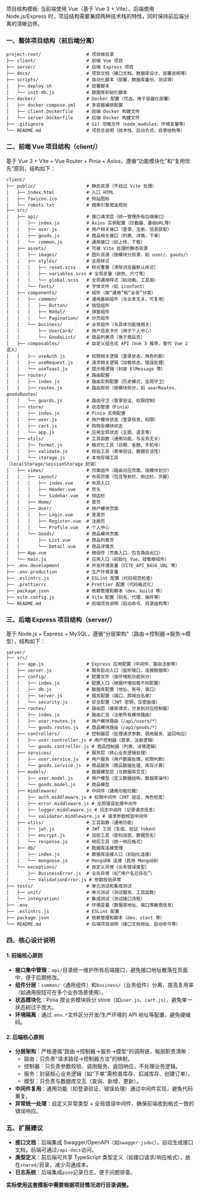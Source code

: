 项目结构模板:
当前端使用 Vue（基于 Vue 3 + Vite）、后端使用 Node.js/Express 时，项目结构需要兼顾两种技术栈的特性，同时保持前后端分离的清晰边界。


### 一、整体项目结构（前后端分离）
```
project-root/                 # 项目根目录
├── client/                   # 前端 Vue 项目
├── server/                   # 后端 Express 项目
├── docs/                     # 项目文档（接口文档、数据库设计、部署说明等）
├── scripts/                  # 自动化脚本（部署、数据库备份、测试等）
│   ├── deploy.sh             # 部署脚本
│   └── init-db.js            # 数据库初始化脚本
├── docker/                   # Docker 配置（可选，用于容器化部署）
│   ├── docker-compose.yml    # 多容器编排配置
│   ├── client.Dockerfile     # 前端 Docker 构建文件
│   └── server.Dockerfile     # 后端 Docker 构建文件
├── .gitignore                # Git 忽略文件（node_modules、环境变量等）
└── README.md                 # 项目总说明（技术栈、启动方式、目录结构等）
```


### 二、前端 Vue 项目结构（client/）
基于 Vue 3 + Vite + Vue Router + Pinia + Axios，遵循“功能模块化”和“复用优先”原则，结构如下：

```
client/
├── public/                   # 静态资源（不经过 Vite 处理）
│   ├── index.html            # 入口 HTML
│   ├── favicon.ico           # 网站图标
│   └── robots.txt            # 搜索引擎爬虫规则
├── src/
│   ├── api/                  # 接口请求层（统一管理所有后端接口）
│   │   ├── index.js          # Axios 实例配置（拦截器、基础URL等）
│   │   ├── user.js           # 用户相关接口（登录、注册、信息获取）
│   │   ├── goods.js          # 商品相关接口（列表、详情、下单）
│   │   └── common.js         # 通用接口（如上传、下载）
│   ├── assets/               # 可被 Vite 处理的静态资源
│   │   ├── images/           # 图片资源（按模块分目录，如 user/、goods/）
│   │   ├── styles/           # 全局样式
│   │   │   ├── reset.scss    # 样式重置（清除浏览器默认样式）
│   │   │   ├── variables.scss # 全局变量（颜色、尺寸等）
│   │   │   └── global.scss   # 全局通用样式（如动画、工具类）
│   │   └── fonts/            # 字体文件（如 iconfont）
│   ├── components/           # 组件（按“通用”和“业务”分类）
│   │   ├── common/           # 通用基础组件（与业务无关，可复用）
│   │   │   ├── Button/       # 按钮组件
│   │   │   ├── Modal/        # 弹窗组件
│   │   │   └── Pagination/   # 分页组件
│   │   └── business/         # 业务组件（与具体功能强相关）
│   │       ├── UserCard/     # 用户信息卡片（用于个人中心）
│   │       └── GoodsList/    # 商品列表项（用于商品页）
│   ├── composables/          # 自定义组合式 API（Vue 3 推荐，替代 Vue 2 混入）
│   │   ├── useAuth.js        # 权限相关逻辑（登录状态、角色判断）
│   │   ├── useRequest.js     # 请求相关逻辑（加载状态、错误处理）
│   │   └── useToast.js       # 提示框逻辑（封装 ElMessage 等）
│   ├── router/               # 路由配置
│   │   ├── index.js          # 路由实例配置（历史模式、全局守卫）
│   │   ├── routes.js         # 路由规则（按模块拆分，如 userRoutes、goodsRoutes）
│   │   └── guards.js         # 路由守卫（登录验证、权限控制）
│   ├── store/                # 状态管理（Pinia）
│   │   ├── index.js          # Pinia 实例配置
│   │   ├── user.js           # 用户模块状态（登录信息、权限）
│   │   ├── cart.js           # 购物车模块状态
│   │   └── app.js            # 应用全局状态（主题、语言等）
│   ├── utils/                # 工具函数（通用功能，与业务无关）
│   │   ├── format.js         # 格式化工具（日期、金额、手机号）
│   │   ├── validate.js       # 校验工具（表单验证、数据合法性）
│   │   └── storage.js        # 本地存储工具（localStorage/sessionStorage 封装）
│   ├── views/                # 页面组件（路由对应页面，按模块划分）
│   │   ├── Layout/           # 布局页面（包含导航栏、侧边栏、页脚）
│   │   │   ├── index.vue     # 布局入口
│   │   │   ├── Header.vue    # 页头
│   │   │   └── Sidebar.vue   # 侧边栏
│   │   ├── Home/             # 首页
│   │   ├── User/             # 用户模块页面
│   │   │   ├── Login.vue     # 登录页
│   │   │   ├── Register.vue  # 注册页
│   │   │   └── Profile.vue   # 个人中心
│   │   └── Goods/            # 商品模块页面
│   │       ├── List.vue      # 商品列表页
│   │       └── Detail.vue    # 商品详情页
│   ├── App.vue               # 根组件（页面入口，包含路由出口）
│   └── main.js               # 应用入口（初始化 Vue、挂载根组件）
├── .env.development          # 开发环境变量（VITE_API_BASE_URL 等）
├── .env.production           # 生产环境变量
├── .eslintrc.js              # ESLint 配置（代码规范检查）
├── .prettierrc               # Prettier 配置（代码格式化）
├── package.json              # 依赖管理和脚本（dev、build 等）
├── vite.config.js            # Vite 配置（别名、代理、插件等）
└── README.md                 # 前端项目说明（启动命令、目录结构等）
```


### 三、后端 Express 项目结构（server/）
基于 Node.js + Express + MySQL，遵循“分层架构”（路由→控制器→服务→模型），结构如下：

```
server/
├── src/
│   ├── app.js                # Express 应用配置（中间件、路由注册等）
│   ├── server.js             # 服务启动入口（监听端口、连接数据库）
│   ├── config/               # 配置文件（按环境和功能拆分）
│   │   ├── index.js          # 配置入口（根据环境加载不同配置）
│   │   ├── db.js             # 数据库配置（地址、账号、端口）
│   │   ├── server.js         # 服务配置（端口、跨域白名单）
│   │   └── security.js       # 安全配置（JWT 密钥、加密盐值）
│   ├── routes/               # 路由层（接收请求，分发到对应控制器）
│   │   ├── index.js          # 路由汇总（注册所有模块路由）
│   │   ├── user.routes.js    # 用户模块路由（/api/users/*）
│   │   └── goods.routes.js   # 商品模块路由（/api/goods/*）
│   ├── controllers/          # 控制器层（处理请求参数、调用服务、返回响应）
│   │   ├── user.controller.js # 用户控制器（登录、注册逻辑）
│   │   └── goods.controller.js # 商品控制器（列表、详情逻辑）
│   ├── services/             # 服务层（核心业务逻辑处理）
│   │   ├── user.service.js   # 用户服务（用户数据处理、权限判断）
│   │   └── goods.service.js  # 商品服务（商品数据处理、库存计算）
│   ├── models/               # 数据模型层（与数据库交互）
│   │   ├── user.model.js     # 用户模型（定义数据结构、数据库操作）
│   │   └── goods.model.js    # 商品模型
│   ├── middleware/           # 中间件（通用功能拦截）
│   │   ├── auth.middleware.js # 权限中间件（JWT 验证、角色检查）
│   │   ├── error.middleware.js # 全局错误处理中间件
│   │   ├── logger.middleware.js # 日志中间件（记录请求信息）
│   │   └── validator.middleware.js # 请求参数校验中间件
│   ├── utils/                # 工具函数（通用功能）
│   │   ├── jwt.js            # JWT 工具（生成、验证 token）
│   │   ├── encrypt.js        # 加密工具（密码加密、数据签名）
│   │   └── response.js       # 响应工具（统一响应格式）
│   ├── db/                   # 数据库连接管理
│   │   ├── index.js          # 数据库连接入口（初始化连接）
│   │   └── mongoose.js       # MongoDB 连接（若用 MongoDB）
│   └── exceptions/           # 自定义异常（业务错误类型）
│       ├── BusinessError.js  # 业务异常（如“用户名已存在”）
│       └── ValidationError.js # 参数校验异常
├── tests/                    # 单元测试和集成测试
│   ├── unit/                 # 单元测试（测试服务、工具函数）
│   └── integration/          # 集成测试（测试接口流程）
├── .env                      # 环境变量（数据库地址、端口等敏感信息）
├── .eslintrc.js              # ESLint 配置
├── package.json              # 依赖管理和脚本（dev、start 等）
└── README.md                 # 后端项目说明（接口文档地址、启动命令等）
```


### 四、核心设计说明
#### 1. 前端核心原则
- **接口集中管理**：`api/`目录统一维护所有后端接口，避免接口地址散落在页面中，便于后期修改。
- **组件分层**：`common/`（通用组件）和`business/`（业务组件）分离，提高复用率（如通用按钮可在多个业务场景使用）。
- **状态模块化**：Pinia 按业务模块拆分 store（如`user.js`、`cart.js`），避免单一状态树过于庞大。
- **环境隔离**：通过`.env.*`文件区分开发/生产环境的 API 地址等配置，避免硬编码。

#### 2. 后端核心原则
- **分层架构**：严格遵循“路由→控制器→服务→模型”的调用链，每层职责清晰：
  - 路由：只负责“请求路径→控制器方法”的映射。
  - 控制器：只负责参数校验、调用服务、返回响应，不处理业务逻辑。
  - 服务：封装核心业务逻辑（如“下单”需检查库存、扣减库存、创建订单）。
  - 模型：只负责与数据库交互（查询、新增、更新）。
- **中间件复用**：通用功能（如登录验证、错误处理）通过中间件实现，避免代码重复。
- **异常统一处理**：自定义异常类型 + 全局错误中间件，确保前端收到格式一致的错误响应。


### 五、扩展建议
- **接口文档**：后端集成 Swagger/OpenAPI（如`swagger-jsdoc`），自动生成接口文档，前端可通过`/api-docs`访问。
- **类型定义**：前后端可共享 TypeScript 类型定义（如接口请求/响应格式），放在`shared/`目录，减少沟通成本。
- **日志系统**：后端集成`pino`记录日志，便于问题排查。


**实际使用这套模板中需要根据项目情况进行目录调整。**